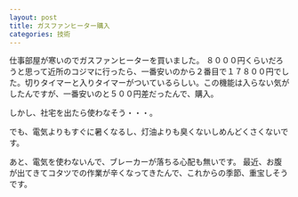 ```yaml
---
layout: post
title: ガスファンヒーター購入
categories: 技術
---
```


仕事部屋が寒いのでガスファンヒーターを買いました。
８０００円くらいだろうと思って近所のコジマに行ったら、一番安いのから２番目で１７８００円でした。切りタイマーと入りタイマーがついているらしい。この機能は入らない気がしたんですが、一番安いのと５００円差だったんで、購入。

しかし、社宅を出たら使わなそう・・・。

でも、電気よりもすぐに暑くなるし、灯油よりも臭くないしめんどくさくないです。

あと、電気を使わないんで、ブレーカーが落ちる心配も無いです。
最近、お腹が出てきてコタツでの作業が辛くなってきたんで、これからの季節、重宝しそうです。


